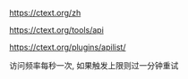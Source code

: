 
https://ctext.org/zh

https://ctext.org/tools/api

https://ctext.org/plugins/apilist/

访问频率每秒一次, 如果触发上限则过一分钟重试